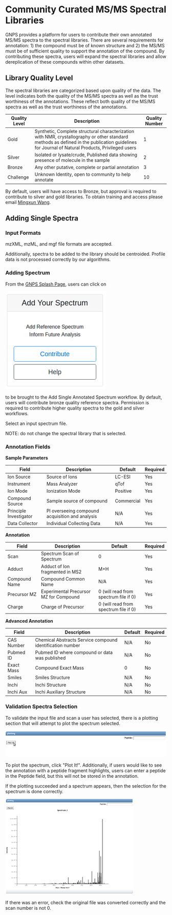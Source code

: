 # Community Curated MS/MS Spectral Libraries

GNPS provides a platform for users to contribute their own annotated MS/MS spectra to the spectral libraries. There are several requirements for annotation: 1) the compound must be of known structure and 2) the MS/MS must be of sufficient quality to support the annotation of the compound. By contributing these spectra, users will expand the spectral libraries and allow dereplication of these compounds within other datasets.

## Library Quality Level

The spectral libraries are categorized based upon quality of the data. The level indicates both the quality of the MS/MS spectra as well as the trust worthiness of the annotations. These reflect both quality of the MS/MS spectra as well as the trust worthiness of the annotations.

|     Quality Level    | Description          | Quality Number |
| ------------- |-------------| -----|
| Gold | Synthetic, Complete structural characterization with NMR, crystallography or other standard methods as defined in the publication guidelines for Journal of Natural Products, Privileged users | 1 |
| Silver | Isolated or lysate/crude, Published data showing presence of molecule in the sample | 2 |
| Bronze | Any other putative, complete or partial annotation | 3 |
| Challenge | Unknown Identity, open to community to help annotate | 10 |

By default, users will have access to Bronze, but approval is required to contribute to silver and gold libraries. To obtain training and access please email [Mingxun Wang](mailto:miw023@ucsd.edu).

## Adding Single Spectra

### Input Formats

mzXML, mzML, and mgf file formats are accepted.

Additionally, spectra to be added to the library should be centroided. Profile data is not processed correctly by our algorithms.

### Adding Spectrum

From the [GNPS Splash Page](https://gnps.ucsd.edu/ProteoSAFe/static/gnps-splash.jsp), users can click on

![img](img/libraries/add_selection.png)

to be brought to the Add Single Annotated Spectrum workflow. By default, users will contribute bronze quality reference spectra. Permission is required to contribute higher quality spectra to the gold and silver workflows.

Select an input spectrum file.

NOTE: do not change the spectral library that is selected.

### Annotation Fields

**Sample Parameters**

|     Field    | Description          | Default |  Required |
| ------------- |-------------| -----| ------- |
| Ion Source | Source of Ions | LC-ESI | Yes |
| Instrument | Mass Analyzer | qTof | Yes |
| Ion Mode | Ionization Mode | Positive | Yes |
| Compound Source | Sample source of compound | Commercial | Yes |
| Principle Investigator | PI overseeing compound acquisition and analysis | N/A | Yes |
| Data Collector | Individual Collecting Data | N/A | Yes |

**Annotation**

|     Field    | Description          | Default |  Required |
| ------------- |-------------| -----| ------- |
| Scan | Spectrum Scan of Spectrum | 0 | Yes |
| Adduct | Adduct of Ion fragmented in MS2 | M+H | Yes |
| Compound Name | Compound Common Name | N/A | Yes |
| Precursor MZ | Experimental Precursor MZ for Compound | 0 (will read from spectrum file if 0) | Yes |
| Charge | Charge of Precursor | 0 (will read from spectrum file if 0) | Yes |

**Advanced Annotation**

|     Field    | Description          | Default |  Required |
| ------------- |-------------| -----| ------- |
| CAS Number | Chemical Abstracts Service compound identification number | N/A | No |
| Pubmed ID | Pubmed ID where compound or data was published | N/A | No |
| Exact Mass | Compound Exact Mass | 0 | No |
| Smiles | Smiles Structure | N/A | No |
| Inchi | Inchi Structure | N/A | No |
| Inchi Aux | Inchi Auxiliary Structure | N/A | No |

### Validation Spectra Selection

To validate the input file and scan a user has selected, there is a plotting section that will attempt to plot the spectrum selected.

![img](img/libraries/validation_plot.png)

To plot the spectrum, click "Plot It!". Additionally, if users would like to see the annotation with a peptide fragment highlights, users can enter a peptide in the Peptide field, but this will not be stored in the annotation.

If the plotting succeeded and a spectrum appears, then the selection for the spectrum is done correctly.

![img](img/libraries/validation_spectrum.png)

If there was an error, check the original file was converted correctly and the scan number is not 0.
